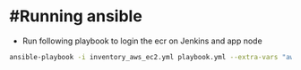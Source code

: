 # #Running ansible
- Run following playbook to login the ecr on Jenkins and app node
```sh
ansible-playbook -i inventory_aws_ec2.yml playbook.yml --extra-vars "aws_region=us-east-1 ecr_registry=123456789012.dkr.ecr.us-east-1.amazonaws.com"
```